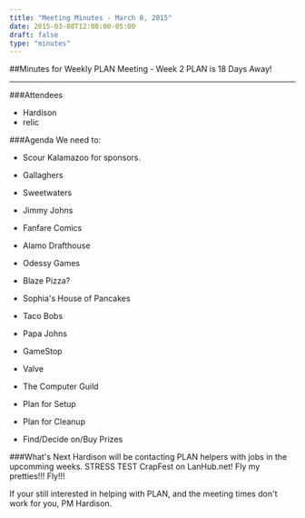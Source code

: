 ```yaml
---
title: "Meeting Minutes - March 8, 2015"
date: 2015-03-08T12:00:00-05:00
draft: false
type: "minutes"
---
```


##Minutes for Weekly PLAN Meeting - Week 2
PLAN is 18 Days Away!
- - -
###Attendees
* Hardison
* relic


###Agenda
We need to:

* Scour Kalamazoo for sponsors.
 * Gallaghers
 * Sweetwaters
 * Jimmy Johns
 * Fanfare Comics
 * Alamo Drafthouse
 * Odessy Games
 * Blaze Pizza?
 * Sophia's House of Pancakes
 * Taco Bobs
 * Papa Johns
 * GameStop
 * Valve
 * The Computer Guild
 
* Plan for Setup
* Plan for Cleanup

* Find/Decide on/Buy Prizes


###What's Next
Hardison will be contacting PLAN helpers with jobs in the upcomming weeks. 
STRESS TEST CrapFest on LanHub.net!
Fly my pretties!!! Fly!!!


If your still interested in helping with PLAN, and the meeting times don't work for you, PM Hardison.
